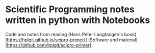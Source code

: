 # Scientific Programming notes written in python with Notebooks
Code and notes from reading (Hans Peter Langtangen's book)[https://hplgit.github.io/scipro-primer/] 
(Software and material)[https://github.com/hplgit/scipro-primer]
